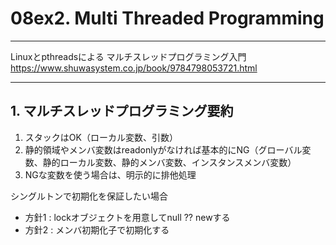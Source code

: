 # 08ex2. Multi Threaded Programming
________________________________________
Linuxとpthreadsによる マルチスレッドプログラミング入門  
https://www.shuwasystem.co.jp/book/9784798053721.html

________________________________________
## 1. マルチスレッドプログラミング要約

1. スタックはOK（ローカル変数、引数）
2. 静的領域やメンバ変数はreadonlyがなければ基本的にNG（グローバル変数、静的ローカル変数、静的メンバ変数、インスタンスメンバ変数）
3. NGな変数を使う場合は、明示的に排他処理

シングルトンで初期化を保証したい場合

- 方針1 : lockオブジェクトを用意してnull ?? newする
- 方針2 : メンバ初期化子で初期化する